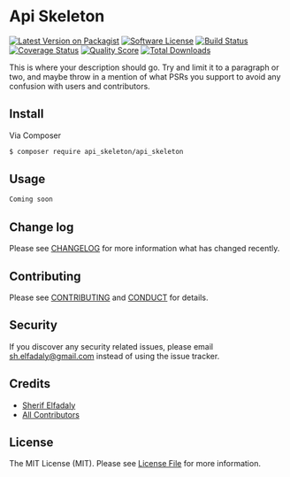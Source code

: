 # Api Skeleton

[![Latest Version on Packagist][ico-version]][link-packagist]
[![Software License][ico-license]](LICENSE.md)
[![Build Status][ico-travis]][link-travis]
[![Coverage Status][ico-scrutinizer]][link-scrutinizer]
[![Quality Score][ico-code-quality]][link-code-quality]
[![Total Downloads][ico-downloads]][link-downloads]

This is where your description should go. Try and limit it to a paragraph or two, and maybe throw in a mention of what
PSRs you support to avoid any confusion with users and contributors.

## Install

Via Composer

``` bash
$ composer require api_skeleton/api_skeleton
```

## Usage

``` php
Coming soon
```

## Change log

Please see [CHANGELOG](CHANGELOG.md) for more information what has changed recently.

## Contributing

Please see [CONTRIBUTING](CONTRIBUTING.md) and [CONDUCT](CONDUCT.md) for details.

## Security

If you discover any security related issues, please email sh.elfadaly@gmail.com instead of using the issue tracker.

## Credits

- [Sherif Elfadaly][link-author]
- [All Contributors][link-contributors]

## License

The MIT License (MIT). Please see [License File](LICENSE.md) for more information.

[ico-version]: https://img.shields.io/packagist/v/api_skeleton/api_skeleton.svg?style=flat-square
[ico-license]: https://img.shields.io/badge/license-MIT-brightgreen.svg?style=flat-square
[ico-travis]: https://img.shields.io/travis/api_skeleton/api_skeleton/master.svg?style=flat-square
[ico-scrutinizer]: https://img.shields.io/scrutinizer/coverage/g/api_skeleton/api_skeleton.svg?style=flat-square
[ico-code-quality]: https://img.shields.io/scrutinizer/g/api_skeleton/api_skeleton.svg?style=flat-square
[ico-downloads]: https://img.shields.io/packagist/dt/api_skeleton/api_skeleton.svg?style=flat-square

[link-packagist]: https://packagist.org/packages/api_skeleton/api_skeleton
[link-travis]: https://travis-ci.org/api_skeleton/api_skeleton
[link-scrutinizer]: https://scrutinizer-ci.com/g/api_skeleton/api_skeleton/code-structure
[link-code-quality]: https://scrutinizer-ci.com/g/api_skeleton/api_skeleton
[link-downloads]: https://packagist.org/packages/api_skeleton/api_skeleton
[link-author]: https://github.com/SherifElfadaly
[link-contributors]: ../../contributors
